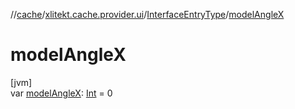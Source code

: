 //[cache](../../../index.md)/[xlitekt.cache.provider.ui](../index.md)/[InterfaceEntryType](index.md)/[modelAngleX](model-angle-x.md)

# modelAngleX

[jvm]\
var [modelAngleX](model-angle-x.md): [Int](https://kotlinlang.org/api/latest/jvm/stdlib/kotlin/-int/index.html) = 0
